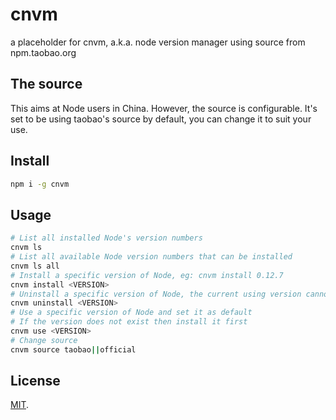 # cnvm

a placeholder for cnvm, a.k.a. node version manager using source from npm.taobao.org

## The source

This aims at Node users in China. However, the source is configurable. It's set to be using taobao's source by default, you can change it to suit your use.

## Install

```bash
npm i -g cnvm
```

## Usage

```bash
# List all installed Node's version numbers
cnvm ls 
# List all available Node version numbers that can be installed
cnvm ls all
# Install a specific version of Node, eg: cnvm install 0.12.7
cnvm install <VERSION>
# Uninstall a specific version of Node, the current using version cannot be removed
cnvm uninstall <VERSION>
# Use a specific version of Node and set it as default
# If the version does not exist then install it first
cnvm use <VERSION>
# Change source
cnvm source taobao||official
```

## License

[MIT](/LICENSE).
